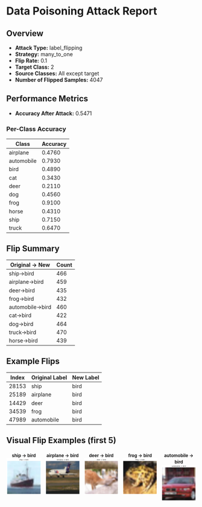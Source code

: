 # Data Poisoning Attack Report

## Overview

- **Attack Type:** label_flipping
- **Strategy:** many_to_one
- **Flip Rate:** 0.1
- **Target Class:** 2
- **Source Classes:** All except target
- **Number of Flipped Samples:** 4047

## Performance Metrics

- **Accuracy After Attack:** 0.5471

### Per-Class Accuracy

| Class | Accuracy |
|--------|----------|
| airplane | 0.4760 |
| automobile | 0.7930 |
| bird | 0.4890 |
| cat | 0.3430 |
| deer | 0.2110 |
| dog | 0.4560 |
| frog | 0.9100 |
| horse | 0.4310 |
| ship | 0.7150 |
| truck | 0.6470 |

## Flip Summary

| Original -> New | Count |
|------------------|--------|
| ship->bird | 466 |
| airplane->bird | 459 |
| deer->bird | 435 |
| frog->bird | 432 |
| automobile->bird | 460 |
| cat->bird | 422 |
| dog->bird | 464 |
| truck->bird | 470 |
| horse->bird | 439 |

## Example Flips

| Index | Original Label | New Label |
|--------|----------------|-----------|
| 28153 | ship | bird |
| 25189 | airplane | bird |
| 14429 | deer | bird |
| 34539 | frog | bird |
| 47989 | automobile | bird |

## Visual Flip Examples (first 5)

<div style="display: flex; gap: 10px;">
<div style="text-align: center;"><small><strong>ship -> bird</strong></small><br><img src="flipped_examples/flip_28153_8_to_2.png" alt="flip" style="width: 120px;"></div>
<div style="text-align: center;"><small><strong>airplane -> bird</strong></small><br><img src="flipped_examples/flip_25189_0_to_2.png" alt="flip" style="width: 120px;"></div>
<div style="text-align: center;"><small><strong>deer -> bird</strong></small><br><img src="flipped_examples/flip_14429_4_to_2.png" alt="flip" style="width: 120px;"></div>
<div style="text-align: center;"><small><strong>frog -> bird</strong></small><br><img src="flipped_examples/flip_34539_6_to_2.png" alt="flip" style="width: 120px;"></div>
<div style="text-align: center;"><small><strong>automobile -> bird</strong></small><br><img src="flipped_examples/flip_47989_1_to_2.png" alt="flip" style="width: 120px;"></div>
</div>

